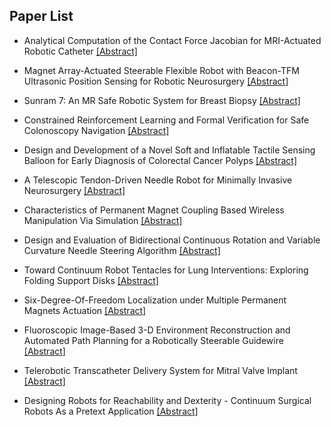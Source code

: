 ## Paper List

- Analytical Computation of the Contact Force Jacobian for MRI-Actuated Robotic Catheter
[[Abstract]](https://events.infovaya.com/presentation?id=111371)

- Magnet Array-Actuated Steerable Flexible Robot with Beacon-TFM Ultrasonic Position Sensing for Robotic Neurosurgery
[[Abstract]](https://events.infovaya.com/presentation?id=111374)

- Sunram 7: An MR Safe Robotic System for Breast Biopsy
[[Abstract]](https://events.infovaya.com/presentation?id=111377)

- Constrained Reinforcement Learning and Formal Verification for Safe Colonoscopy Navigation
[[Abstract]](https://events.infovaya.com/presentation?id=111380)

- Design and Development of a Novel Soft and Inflatable Tactile Sensing Balloon for Early Diagnosis of Colorectal Cancer Polyps
[[Abstract]](https://events.infovaya.com/presentation?id=111383)

- A Telescopic Tendon-Driven Needle Robot for Minimally Invasive Neurosurgery
[[Abstract]](https://events.infovaya.com/presentation?id=111386)

- Characteristics of Permanent Magnet Coupling Based Wireless Manipulation Via Simulation
[[Abstract]](https://events.infovaya.com/presentation?id=111389)

- Design and Evaluation of Bidirectional Continuous Rotation and Variable Curvature Needle Steering Algorithm
[[Abstract]](https://events.infovaya.com/presentation?id=111392)

- Toward Continuum Robot Tentacles for Lung Interventions: Exploring Folding Support Disks
[[Abstract]](https://events.infovaya.com/presentation?id=111395)

- Six-Degree-Of-Freedom Localization under Multiple Permanent Magnets Actuation
[[Abstract]](https://events.infovaya.com/presentation?id=111398)

- Fluoroscopic Image-Based 3-D Environment Reconstruction and Automated Path Planning for a Robotically Steerable Guidewire
[[Abstract]](https://events.infovaya.com/presentation?id=111401)

- Telerobotic Transcatheter Delivery System for Mitral Valve Implant
[[Abstract]](https://events.infovaya.com/presentation?id=111404)

- Designing Robots for Reachability and Dexterity - Continuum Surgical Robots As a Pretext Application
[[Abstract]](https://events.infovaya.com/presentation?id=111407)

